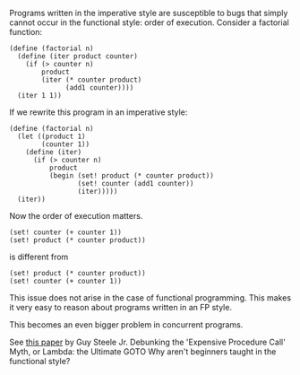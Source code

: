 Programs written in the imperative style are susceptible to bugs that simply
cannot occur in the functional style: order of execution. Consider a factorial
function:

```racket
(define (factorial n)
  (define (iter product counter)
    (if (> counter n)
        product
        (iter (* counter product)
              (add1 counter))))
  (iter 1 1))
```

If we rewrite this program in an imperative style:

```racket
(define (factorial n)
  (let ((product 1)
        (counter 1))
    (define (iter)
      (if (> counter n)
          product
          (begin (set! product (* counter product))
                 (set! counter (add1 counter))
                 (iter)))))
  (iter))
```

Now the order of execution matters.

```racket
(set! counter (+ counter 1))
(set! product (* counter product))
```
is different from 
```racket
(set! product (* counter product))
(set! counter (+ counter 1))
```

This issue does not arise in the case of functional programming. This makes it
very easy to reason about programs written in an FP style.

This becomes an even bigger problem in concurrent programs.

See [this paper](http://dspace.mit.edu/handle/1721.1/5753) by Guy Steele Jr.
Debunking the 'Expensive Procedure Call' Myth, or Lambda: the Ultimate GOTO
Why aren't beginners taught in the functional style? 
